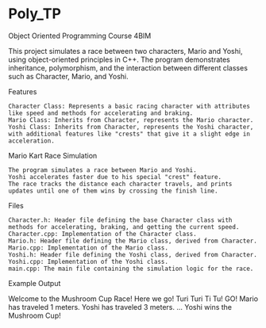 # Poly_TP
Object Oriented Programming Course 4BIM

This project simulates a race between two characters, Mario and Yoshi, using object-oriented principles in C++. The program demonstrates inheritance, polymorphism, and the interaction between different classes such as Character, Mario, and Yoshi.

Features

    Character Class: Represents a basic racing character with attributes like speed and methods for accelerating and braking.
    Mario Class: Inherits from Character, represents the Mario character.
    Yoshi Class: Inherits from Character, represents the Yoshi character, with additional features like "crests" that give it a slight edge in acceleration.

Mario Kart Race Simulation

    The program simulates a race between Mario and Yoshi.
    Yoshi accelerates faster due to his special "crest" feature.
    The race tracks the distance each character travels, and prints updates until one of them wins by crossing the finish line.

Files

    Character.h: Header file defining the base Character class with methods for accelerating, braking, and getting the current speed.
    Character.cpp: Implementation of the Character class.
    Mario.h: Header file defining the Mario class, derived from Character.
    Mario.cpp: Implementation of the Mario class.
    Yoshi.h: Header file defining the Yoshi class, derived from Character.
    Yoshi.cpp: Implementation of the Yoshi class.
    main.cpp: The main file containing the simulation logic for the race.

Example Output

Welcome to the Mushroom Cup Race!
Here we go!
Turi Turi Ti Tu!
GO!
Mario has traveled 1 meters.
Yoshi has traveled 3 meters.
...
Yoshi wins the Mushroom Cup!
